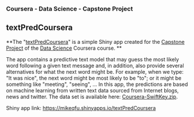 ### Coursera - Data Science - Capstone Project

## textPredCoursera

**The 
"<a href="https://mikeqfu.shinyapps.io/textPredCoursera" target="_blank">textPredCoursera</a>" 
is a simple Shiny app created for the 
<a href="https://www.coursera.org/learn/data-science-project" target="_blank">Capstone Project</a> 
of the 
<a href="https://www.coursera.org/specializations/jhu-data-science" target="_blank">Data Science</a> 
Coursera course.
**

The app contains a predictive text model that may guess the most likely word following a given text message and, in addition, also provide several alternatives for what the next word might be. For example, when we type: "It was nice", the next word might be most likely to be "to"; or it might be something like "meeting", "seeing", ... In this app, the predictions are based on machine learning from written text data sourced from Internet blogs, news and twitter. The data set is available here: <a href="https://d396qusza40orc.cloudfront.net/dsscapstone/dataset/Coursera-SwiftKey.zip" target="_blank">Coursera-SwiftKey.zip</a>.

Shiny app link: https://mikeqfu.shinyapps.io/textPredCoursera
